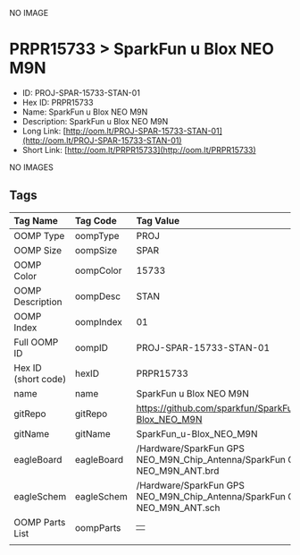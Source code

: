 


  
NO IMAGE  
# PRPR15733 > SparkFun u Blox NEO M9N

- ID: PROJ-SPAR-15733-STAN-01
- Hex ID: PRPR15733
- Name: SparkFun u Blox NEO M9N
- Description: SparkFun u Blox NEO M9N
- Long Link: [http://oom.lt/PROJ-SPAR-15733-STAN-01](http://oom.lt/PROJ-SPAR-15733-STAN-01)
- Short Link: [http://oom.lt/PRPR15733](http://oom.lt/PRPR15733)
  
NO IMAGES  
## Tags
  

|Tag Name|Tag Code|Tag Value|
| :--- | :--- | :--- |
|OOMP Type|oompType|PROJ|
|OOMP Size|oompSize|SPAR|
|OOMP Color|oompColor|15733|
|OOMP Description|oompDesc|STAN|
|OOMP Index|oompIndex|01|
|Full OOMP ID|oompID|PROJ-SPAR-15733-STAN-01|
|Hex ID (short code)|hexID|PRPR15733|
|name|name|SparkFun u Blox NEO M9N|
|gitRepo|gitRepo|https://github.com/sparkfun/SparkFun_u-Blox_NEO_M9N|
|gitName|gitName|SparkFun_u-Blox_NEO_M9N|
|eagleBoard|eagleBoard|/Hardware/SparkFun GPS NEO_M9N_Chip_Antenna/SparkFun GPS NEO_M9N_ANT.brd|
|eagleSchem|eagleSchem|/Hardware/SparkFun GPS NEO_M9N_Chip_Antenna/SparkFun GPS NEO_M9N_ANT.sch|
|OOMP Parts List|oompParts|<table><tr><td></td></tr></table>|
||||

